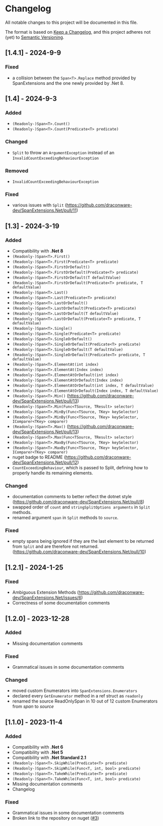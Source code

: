 # Changelog

All notable changes to this project will be documented in this file.

The format is based on [Keep a Changelog](https://keepachangelog.com/en/1.1.0/),
and this project adheres not (yet) to [Semantic Versioning](https://semver.org/spec/v2.0.0.html).


## [1.4.1] - 2024-9-9

### Fixed 

- a collision between the `Span<T>.Replace` method provided by SpanExtensions and the one newly provided by .Net 8.

## [1.4] - 2024-9-3

### Added 

- `(Readonly-)Span<T>.Count()`
- `(Readonly-)Span<T>.Count(Predicate<T> predicate)`

### Changed 

- `Split` to throw an `ArgumentException` instead of an `InvalidCountExceedingBehaviourException`

### Removed 

- `InvalidCountExceedingBehaviourException`

### Fixed 

- various issues with `Split` (https://github.com/draconware-dev/SpanExtensions.Net/pull/11) 

## [1.3] - 2024-3-19

### Added 

- Compatibility with **.Net 8**
- `(Readonly-)Span<T>.First()`
- `(Readonly-)Span<T>.First(Predicate<T> predicate)`
- `(Readonly-)Span<T>.FirstOrDefault()`
- `(Readonly-)Span<T>.FirstOrDefault(Predicate<T> predicate)`
- `(Readonly-)Span<T>.FirstOrDefault(T defaultValue)`
- `(Readonly-)Span<T>.FirstOrDefault(Predicate<T> predicate, T defaultValue)`
- `(Readonly-)Span<T>.Last()`
- `(Readonly-)Span<T>.Last(Predicate<T> predicate)`
- `(Readonly-)Span<T>.LastOrDefault()`
- `(Readonly-)Span<T>.LastOrDefault(Predicate<T> predicate)`
- `(Readonly-)Span<T>.LastOrDefault(T defaultValue)`
- `(Readonly-)Span<T>.LastOrDefault(Predicate<T> predicate, T defaultValue)`
- `(Readonly-)Span<T>.Single()`
- `(Readonly-)Span<T>.Single(Predicate<T> predicate)`
- `(Readonly-)Span<T>.SingleOrDefault()`
- `(Readonly-)Span<T>.SingleOrDefault(Predicate<T> predicate)`
- `(Readonly-)Span<T>.SingleOrDefault(T defaultValue)`
- `(Readonly-)Span<T>.SingleOrDefault(Predicate<T> predicate, T defaultValue)`
- `(Readonly-)Span<T>.ElementAt(int index)`
- `(Readonly-)Span<T>.ElementAt(Index index)`
- `(Readonly-)Span<T>.ElementAtOrDefault(int index)`
- `(Readonly-)Span<T>.ElementAtOrDefault(Index index)`
- `(Readonly-)Span<T>.ElementAtOrDefault(int index, T defaultValue)`
- `(Readonly-)Span<T>.ElementAtOrDefault(Index index, T defaultValue)`
- `(Readonly-)Span<T>.Min()` (https://github.com/draconware-dev/SpanExtensions.Net/pull/13)
- `(Readonly-)Span<T>.Min(Func<TSource, TResult> selector)`
- `(Readonly-)Span<T>.MinBy(Func<TSource, TKey> keySelector)`
- `(Readonly-)Span<T>.MinBy(Func<TSource, TKey> keySelector, IComparer<TKey> comparer)`
- `(Readonly-)Span<T>.Max()` (https://github.com/draconware-dev/SpanExtensions.Net/pull/13)
- `(Readonly-)Span<T>.Max(Func<TSource, TResult> selector)`
- `(Readonly-)Span<T>.MaxBy(Func<TSource, TKey> keySelector)`
- `(Readonly-)Span<T>.MaxBy(Func<TSource, TKey> keySelector, IComparer<TKey> comparer)`
- nuget badge to README (https://github.com/draconware-dev/SpanExtensions.Net/pull/12)
- `CountExceedingBehaviour`, which is passed to Split, defining how to properly handle its remaining elements.

### Changed 

- documentation comments to better reflect the dotnet style (https://github.com/draconware-dev/SpanExtensions.Net/pull/8)
- swapped order of `count` and `stringSplitOptions arguments` in `Split` methods.
- renamed argument `span` in `Split` methods to `source`.

### Fixed 

- empty spans being ignored if they are the last element to be returned from `Split` and are therefore not returned. (https://github.com/draconware-dev/SpanExtensions.Net/pull/10)

## [1.2.1] - 2024-1-25

### Fixed 

- Ambiguous Extension Methods (https://github.com/draconware-dev/SpanExtensions.Net/issues/6)
- Correctness of some documentation comments     

## [1.2.0] - 2023-12-28

### Added 

- Missing documentation comments

### Fixed 

- Grammatical issues in some documentation comments

### Changed 

- moved custom Enumerators into `SpanExtensions.Enumerators` 
- declared every `GetEnumerator` method in a ref struct as `readonly`
- renamed the source ReadOnlySpan<T> in 10 out of 12 custom Enumerators from *span* to *source* 

## [1.1.0] - 2023-11-4

### Added 

- Compatibility with **.Net 6**
- Compatibility with **.Net 5**
- Compatibility with **.Net Standard 2.1**
- `(Readonly-)Span<T>.SkipWhile(Predicate<T> predicate)`
- `(Readonly-)Span<T>.SkipWhile(Func<T, int, bool> predicate)`
- `(Readonly-)Span<T>.TakeWhile(Predicate<T> predicate)`
- `(Readonly-)Span<T>.TakeWhile(Func<T, int, bool> predicate)`
- Missing documentation comments
- Changelog

### Fixed 

- Grammatical issues in some documentation comments
- Broken link to the repository on nuget ([#3](https://github.com/draconware-dev/SpanExtensions.Net/pull/3))
